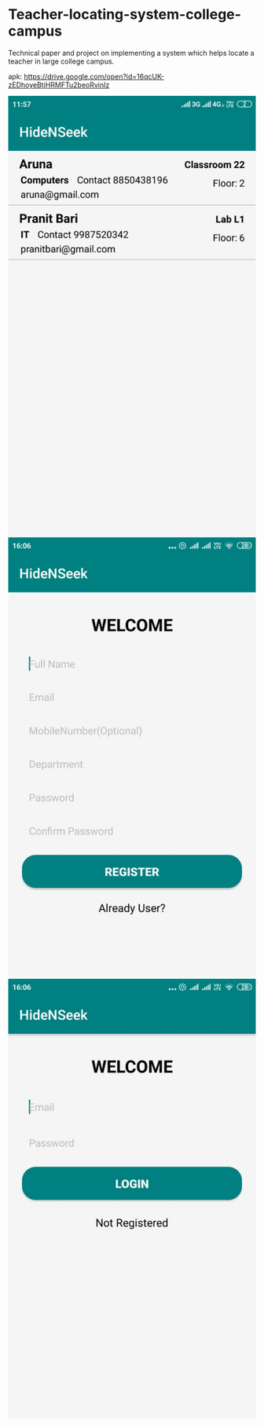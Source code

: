 # Teacher-locating-system-college-campus
Technical paper and project on implementing a system which helps locate a teacher in large college campus.

apk: https://drive.google.com/open?id=16qcUK-zEDhoyeBtjHRMFTu2beoRvinIz

![SS1](/Home.jpeg)
![SS2](/Reg.jpeg)
![SS3](/Log.jpeg)
